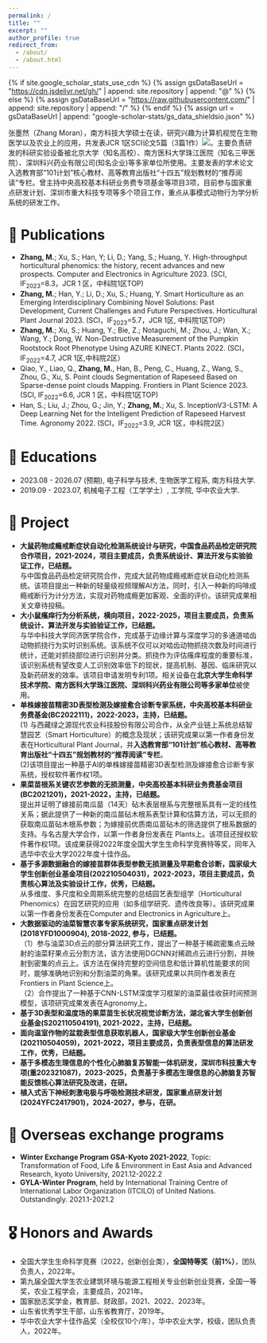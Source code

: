 ```yaml
---
permalink: /
title: ""
excerpt: ""
author_profile: true
redirect_from: 
  - /about/
  - /about.html
---
```


{% if site.google_scholar_stats_use_cdn %}
{% assign gsDataBaseUrl = "https://cdn.jsdelivr.net/gh/" | append: site.repository | append: "@" %}
{% else %}
{% assign gsDataBaseUrl = "https://raw.githubusercontent.com/" | append: site.repository | append: "/" %}
{% endif %}
{% assign url = gsDataBaseUrl | append: "google-scholar-stats/gs_data_shieldsio.json" %}

<span class='anchor' id='about-me'></span>

张墨然（Zhang Moran），南方科技大学硕士在读，研究兴趣为计算机视觉在生物医学以及农业上的应用，共发表JCR 1区SCI论文5篇（3篇1作）<a href='https://scholar.google.com/citations?user=7ia_5YsAAAAJ'><img src="https://img.shields.io/endpoint?url=https://scholar.google.com/citations?user=7ia_5YsAAAAJ&logo=Google%20Scholar&labelColor=f6f6f6&color=9cf&style=flat&label=citations"></a>。主要负责研发的科研实验设备被北京大学（知名高校）、南方医科大学珠江医院（知名三甲医院）、深圳科兴药业有限公司(知名企业)等多家单位所使用。主要发表的学术论文入选教育部“101计划”核心教材、高等教育出版社“十四五”规划教材的“推荐阅读”专栏。曾主持中央高校基本科研业务费专项基金等项目3项，目前参与国家重点研发计划、深圳市重大科技专项等多个项目工作，重点从事模式动物行为学分析系统的研发工作。

# 📝 Publications 

-	**Zhang, M.**; Xu, S.; Han, Y; Li, D.; Yang, S.; Huang, Y. High-throughput horticultural phenomics: the history, recent advances and new prospects. Computer and Electronics in Agriculture 2023. (SCI, IF<sub>2023</sub>=8.3，JCR 1 区，中科院1区TOP)
-	**Zhang, M.**; Han, Y.; Li, D.; Xu, S.; Huang, Y. Smart Horticulture as an Emerging Interdisciplinary Combining Novel Solutions: Past Development, Current Challenges and Future Perspectives. Horticultural Plant Journal 2023. (SCI，IF<sub>2023</sub>=5.7，JCR 1区, 中科院1区TOP）
-	**Zhang, M.**; Xu, S.; Huang, Y.; Bie, Z.; Notaguchi, M.; Zhou, J.; Wan, X.; Wang, Y.; Dong, W. Non-Destructive Measurement of the Pumpkin Rootstock Root Phenotype Using AZURE KINECT. Plants 2022. (SCI，IF<sub>2022</sub>=4.7, JCR 1区,中科院2区）
-	Qiao, Y., Liao, Q., **Zhang, M.**, Han, B., Peng, C., Huang, Z., Wang, S., Zhou, G., Xu, S. Point clouds Segmentation of Rapeseed Based on Sparse-dense point clouds Mapping. Frontiers in Plant Science 2023. (SCI, IF<sub>2022</sub>=6.6, JCR 1 区，中科院1区TOP)
-	Han, S.; Liu, J.; Zhou, G.; Jin, Y.; **Zhang, M.**; Xu, S. InceptionV3-LSTM: A Deep Learning Net for the Intelligent Prediction of Rapeseed Harvest Time. Agronomy 2022. (SCI，IF<sub>2022</sub>=3.9, JCR 1区，中科院2区）

# 📖 Educations
- 2023.08 - 2026.07 (预期), 电子科学与技术, 生物医学工程系, 南方科技大学.  
- 2019.09 - 2023.07, 机械电子工程（工学学士）, 工学院, 华中农业大学.  

# 💬 Project
- **大鼠药物成瘾戒断症状自动化检测系统设计与研究，中国食品药品检定研究院合作项目，2021-2024，项目主要成员，负责系统设计、算法开发与实验验证工作，已结题。** <br>
与中国食品药品检定研究院合作，完成大鼠药物成瘾戒断症状自动化检测系统。该项目提出一种新的轻量级视频理解AI方法，同时，引入一种新的吗啡成瘾戒断行为计分方法，实现对药物成瘾更加客观、全面的评价。该研究成果相关文章待投稿。
- **大小鼠瘙痒行为分析系统，横向项目，2022-2025，项目主要成员，负责系统设计、算法开发与实验验证工作，已结题。** <br>
与华中科技大学同济医学院合作，完成基于边缘计算与深度学习的多通道啮齿动物抓挠行为实时识别系统。该系统不仅可以对啮齿动物抓挠次数及时间进行统计，还能对抓挠部位进行识别并分类。抓挠作为评估瘙痒程度的重要标准，该识别系统有望改变人工识别效率低下的现状，提高机制、基因、临床研究以及新药研发的效率。该项目申请发明专利1项。相关设备在**北京大学生命科学技术学院、南方医科大学珠江医院、深圳科兴药业有限公司等多家单位**被使用。
- **单株嫁接苗精密3D表型检测及嫁接愈合诊断专家系统，中央高校基本科研业务费基金(BC2022111)，2022-2023，主持，已结题。** <br>
(1) 与西藏绿之源现代农业科技股份有限公司合作，从全产业链上系统总结智慧园艺（Smart Horticulture）的概念及现状；该研究成果以第一作者身份发表在Horticultural Plant Journal，并**入选教育部“101计划”核心教材、高等教育出版社“十四五”规划教材的“推荐阅读”专栏**。<br>
(2)该项目提出一种基于AI的单株嫁接苗精密3D表型检测及嫁接愈合诊断专家系统，授权软件著作权1项。
-	**果菜苗根系关键农艺参数的无损测量，中央高校基本科研业务费基金项目(BC2021201)，2021-2022，主持，已结题。** <br>
提出并证明了嫁接前南瓜苗（14天）砧木表层根系与完整根系具有一定的线性关系；据此提供了一种新的南瓜苗砧木根系表型计算和估算方法，可以无损的获取南瓜苗砧木根系参数；为嫁接前优质南瓜苗砧木的筛选提供了根系数据的支持。与名古屋大学合作，以第一作者身份发表在 Plants上。该项目还授权软件著作权1项。该成果获得2022年度全国大学生生命科学竞赛特等奖，同年入选华中农业大学2022年度十佳作品。
-	**基于多源数据融合的嫁接苗群体表型参数无损测量及早期愈合诊断，国家级大学生创新创业基金项目(202210504031)，2022-2023，项目主要成员，负责核心算法及实验设计工作，优秀，已结题。** <br>
从多维度、多尺度和全周期系统完整的总结园艺表型组学（Horticultural Phenomics）在园艺研究的应用（如多组学研究、遗传改良等）。该研究成果以第一作者身份发表在Computer and Electronics in Agriculture上。
-	**大数据驱动的油菜智慧农事专家系统研究，国家重点研发计划(2018YFD1000904), 2018-2022, 参与，已结题。** <br>
（1）参与油菜3D点云的部分算法研究工作，提出了一种基于稀疏密集点云映射的油菜籽果点云分割方法，该方法使用DGCNN对稀疏点云进行分割，并映射到密集的点云上。该方法在保持完整的空间信息和低计算机性能要求的同时，能够准确地识别和分割油菜的角果。该研究成果以共同作者发表在Frontiers in Plant Science上。<br>
（2）合作提出了一种基于CNN-LSTM深度学习框架的油菜最佳收获时间预测模型，该项研究成果发表在Agronomy上。
-	**基于3D表型和温度场的果菜苗生长状况视觉诊断方法，湖北省大学生创新创业基金(S202110504191), 2021-2022，主持，已结题。** <br>
-	**面向温室作物的盆栽表型信息获取机器人，国家级大学生创新创业基金(202110504059)，2021-2022，项目主要成员，负责表型信息的算法研发工作，优秀，已结题。** <br>
-	**基于多模态生理信息的个性化心肺脑复苏智能一体机研发，深圳市科技重大专项(重202321087)，2023-2025，负责基于多模态生理信息的心肺脑复苏智能反馈核心算法研究及改进，在研。** <br>
-	**植入式舌下神经刺激电极与呼吸检测技术研发，国家重点研发计划(2024YFC2417901)，2024-2027，参与，在研。** <br>

# 📝 Overseas exchange programs
- **Winter Exchange Program GSA-Kyoto 2021-2022**, Topic: Transformation of Food, Life & Environment in East Asia and Advanced Research, kyoto University, 2021.12-2022.2
- **GYLA-Winter Program**, held by International Training Centre of International Labor Organization (ITCILO) of United Nations. Outstandingly. 2021.1-2021.2

# 🎖 Honors and Awards
-	全国大学生生命科学竞赛（2022，创新创业类），**全国特等奖（前1%）**，团队负责人，2022年。
-	第九届全国大学生农业建筑环境与能源工程相关专业创新创业竞赛，全国一等奖，农业工程学会，主要成员，2021年。
-	国家励志奖学金，教育部、财政部，2021、2022、2023年。
-	山东省优秀学生干部，山东省教育厅，2019年。
-	华中农业大学十佳作品奖（全校仅10个/年），华中农业大学，校级，团队负责人，2022年。
